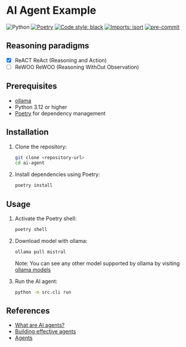 # AI Agent Example

![Python](https://img.shields.io/badge/python-3.12-blue)
[![Poetry](https://img.shields.io/endpoint?url=https://python-poetry.org/badge/v0.json)](https://python-poetry.org/)
[![Code style: black](https://img.shields.io/badge/code%20style-black-000000.svg)](https://github.com/psf/black)
[![Imports: isort](https://img.shields.io/badge/%20imports-isort-%231674b1?style=flat&labelColor=ef8336)](https://pycqa.github.io/isort/)
[![pre-commit](https://img.shields.io/badge/pre--commit-enabled-brightgreen?logo=pre-commit&logoColor=white)](https://github.com/pre-commit/pre-commit)


## Reasoning paradigms

- [x] ReACT ReAct (Reasoning and Action)
- [ ] ReWOO ReWOO (Reasoning WithOut Observation)

## Prerequisites

- [ollama](https://ollama.com/l)
- Python 3.12 or higher
- [Poetry](https://python-poetry.org/docs/#installation) for dependency management

## Installation

1. Clone the repository:
   ```bash
   git clone <repository-url>
   cd ai-agent
   ```

2. Install dependencies using Poetry:
   ```bash
   poetry install
   ```

## Usage

1. Activate the Poetry shell:
   ```bash
   poetry shell
   ```

2. Download model with ollama:
   ```bash
   ollama pull mistral
   ```

   Note: You can see any other model supported by ollama by visiting [ollama models](https://ollama.com/search)

3. Run the AI agent:
   ```bash
   python -m src.cli run
   ```

## References

- [What are AI agents?](https://www.ibm.com/think/topics/ai-agents)
- [Building effective agents](https://www.anthropic.com/research/building-effective-agents)
- [Agents](https://www.kaggle.com/whitepaper-agents)
